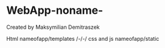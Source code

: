 # WebApp-noname-
Created by Maksymilian Demitraszek

Html nameofapp/templates /-/-/
css and js nameofapp/static



